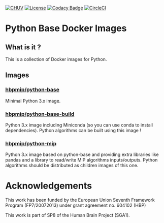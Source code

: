 [![CHUV](https://img.shields.io/badge/CHUV-LREN-AF4C64.svg)](https://www.unil.ch/lren/en/home.html) [![License](https://img.shields.io/badge/license-Apache--2.0-blue.svg)](https://github.com/LREN-CHUV/python-base-docker-images/blob/master/LICENSE) [![Codacy Badge](https://api.codacy.com/project/badge/Grade/495d61eb1adf4445a822c57c516ab892)](https://www.codacy.com/app/hbp-mip/python-base-docker-images?utm_source=github.com&amp;utm_medium=referral&amp;utm_content=LREN-CHUV/python-base-docker-images&amp;utm_campaign=Badge_Grade)
[![CircleCI](https://circleci.com/gh/HBPMedical/python-base-docker-images.svg?style=svg)](https://circleci.com/gh/HBPMedical/python-base-docker-images)

# Python Base Docker Images

## What is it ?

This is a collection of Docker images for Python.


## Images

### [hbpmip/python-base](python-base)

Minimal Python 3.x image.


### [hbpmip/python-base-build](python-base-build)

Python 3.x image including Miniconda (so you can use conda to install dependencies).
Python algorithms can be built using this image !


### [hbpmip/python-mip](python-mip)

Python 3.x image based on python-base and providing extra libraries like pandas and
a library to read/write MIP algorithms inputs/outputs.
Python algorithms should be distributed as children images of this one.

# Acknowledgements

This work has been funded by the European Union Seventh Framework Program (FP7/2007­2013) under grant agreement no. 604102 (HBP)

This work is part of SP8 of the Human Brain Project (SGA1).
